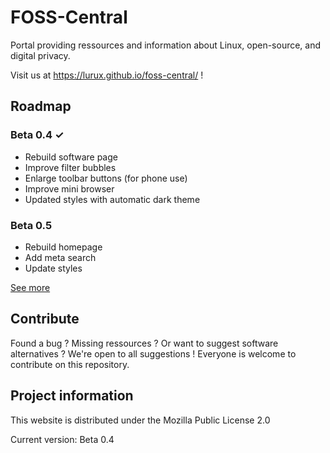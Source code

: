 # FOSS-Central

Portal providing ressources and information about Linux, open-source, and digital privacy.

Visit us at https://lurux.github.io/foss-central/ !

## Roadmap

### Beta 0.4 ✓

- Rebuild software page
- Improve filter bubbles
- Enlarge toolbar buttons (for phone use)
- Improve mini browser
- Updated styles with automatic dark theme

### Beta 0.5

- Rebuild homepage
- Add meta search
- Update styles

[See more](/info/ROADMAP.md)

## Contribute

Found a bug ? Missing ressources ? Or want to suggest software alternatives ? We're open to all suggestions ! Everyone is welcome to contribute on this repository.

## Project information

This website is distributed under the Mozilla Public License 2.0

Current version: Beta 0.4
